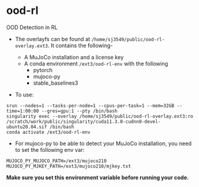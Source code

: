 # ood-rl
OOD Detection in RL


- The overlayfs can be found at `/home/sj3549/public/ood-rl-overlay.ext3`. It contains the following-
  - A MuJoCo installation and a license key
  - A conda environment `/ext3/ood-rl-env` with the following
    - pytorch
    - mujoco-py
    - stable_baselines3

- To use:
```
srun --nodes=1 --tasks-per-node=1 --cpus-per-task=1 --mem=32GB --time=1:00:00 --gres=gpu:1 --pty /bin/bash
singularity exec --overlay /home/sj3549/public/ood-rl-overlay.ext3:ro /scratch/work/public/singularity/cuda11.3.0-cudnn8-devel-ubuntu20.04.sif /bin/bash
conda activate /ext3/ood-rl-env
```

- For mujoco-py to be able to detect your MuJoCo installation, you need to set the following env var:
```
MUJOCO_PY_MUJOCO_PATH=/ext3/mujoco210
MUJOCO_PY_MJKEY_PATH=/ext3/mujoco210/mjkey.txt
```
**Make sure you set this environment variable before running your code.** 